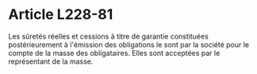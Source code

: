 # Article L228-81

<p>Les sûretés réelles et cessions à titre de garantie constituées postérieurement à l'émission des obligations le sont par la société pour le compte de la masse des obligataires. Elles sont acceptées par le représentant de la masse.</p>